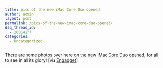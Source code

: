 ```yaml
---
title: pics of the new iMac Core Duo opened
author: admin
layout: post
permalink: /pics-of-the-new-imac-core-duo-opened/
dsq_thread_id:
  - 26014277
categories:
  - Uncategorized
---
```

There are [some photos over here on the new iMac Core Duo opened][1], for all to see in all its glory! [via [Engadget][2]]

 [1]: http://www.kodawarisan.com/k2006/archives/2006/01/imac_core_duo_a.html
 [2]: http://engadget.com/2006/01/15/apples-intel-imac-gets-nakey/